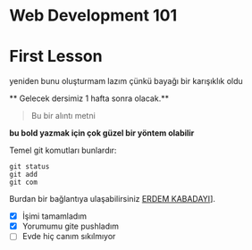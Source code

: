 # Web Development 101     

# First Lesson 
yeniden bunu oluşturmam lazım çünkü bayağı bir karışıklık oldu 


** Gelecek dersimiz 1 hafta sonra olacak.**
>Bu bir alıntı metni

__bu bold yazmak için çok güzel bir yöntem olabilir__

Temel git komutları bunlardır:
```
git status
git add
git com
```
Burdan bir bağlantıya ulaşabilirsiniz [ERDEM KABADAYI](https://www.youtube.com/channel/UCjLNzxio7YMI57e1ArKHpjA)].

- [x] İşimi tamamladım	
- [x] Yorumumu gite pushladım 
- [ ] Evde hiç canım sıkılmıyor
